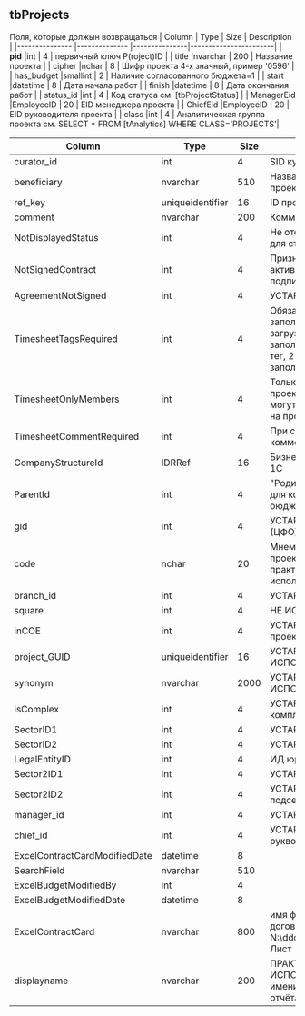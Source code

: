## tbProjects
Поля, которые должын возвращаться
|	Column	        |	Type	|	Size	|	Description	|
|---------------        |--------------	|---------------|-----------------------|
|       **pid**         |int	        |	4	| первичный ключ P(roject)ID	|
|	title           |nvarchar	|	200	|	Название проекта	|
|	cipher          |nchar	        |	8	|	Шифр проекта 4-х значный, пример '0596'	|
|	has_budget	|smallint	|	2	|	Наличие согласованного бюджета=1	|
|	start           |datetime	|	8	|	Дата начала работ	|
|	finish          |datetime	|	8	|	Дата окончания работ	|
|	status_id	|int	        |	4	|	Код статуса см. [tbProjectStatus]	|
|	ManagerEid	|EmployeeID	|	20	|	EID менеджера проекта	|
|	ChiefEid	|EmployeeID	|	20	|	EID руководителя проекта	|
|	class	        |int            |	4	|	Аналитическая группа проекта см. SELECT * FROM [tAnalytics] WHERE CLASS='PROJECTS'|

|	Column	        |	Type	|	Size	|	Description	|
|---------------        |--------------	|---------------|-----------------------|
|	curator_id	|	int	|	4	|	SID куратора проекта	|
|	beneficiary	|	nvarchar	|	510	|	Название бенефициара проекта строкой	|
|	ref_key	        |	uniqueidentifier	|	16	|	ID проекта в 1С	|
|	comment         |nvarchar	|	200	|	Комментарий	|
|	NotDisplayedStatus	|	int	|	4	|	Не отображать в списке для статус-отчётов	|
|	NotSignedContract	|	int	|	4	|	Признак что договор по активному проекту НЕ подписан	|
|	AgreementNotSigned	|	int	|	4	|	УСТАРЕЛО 	|
|	TimesheetTagsRequired	|	int	|	4	|	Обязательность заполнения тегов в загрузке 0- можно не заполнять, 1-первыый тег, 2-должны быть заполнены оба тега	|
|	TimesheetOnlyMembers	|	int	|	4	|	Только участники проектной группы из 1С могут списывать загрузку на проект	|
|	TimesheetCommentRequired	|	int	|	4	|	При списании загрузки комментарии обязательны	|
|	CompanyStructureId	|	IDRRef	|	16	|	Бизнес-направление из 1С	|
|	ParentId	|	int	|	4	|	"Родительский" проект для консолидации бюджетов	|
|	gid	|	int	|	4	|	УСТАРЕЛО ИД группы (ЦФО)	|
|	code	|	nchar	|	20	|	Мнемонический код проекта типа: SBER, K44 практически НЕ используется	|
|	branch_id	|	int	|	4	|	УСТАРЕЛО ИД офиса	|
|	square	|	int	|	4	|	НЕ ИСПОЛЬЗУЕТСЯ	|
|	inCOE	|	int	|	4	|	УСТАРЕЛО Входит ли проект в КПУ=1	|
|	project_GUID	|	uniqueidentifier	|	16	|	УСТАРЕЛО  НЕ ИСПОЛЬЗУЕТСЯ	|
|	synonym	|	nvarchar	|	2000	|	УСТАРЕЛО НЕ ИСПОЛЬЗУЕТСЯ	|
|	isComplex	|	int	|	4	|	УСТАРЕЛО Признак комплексного проекта=1	|
|	SectorID1	|	int	|	4	|	УСТАРЕЛО сектор	|
|	SectorID2	|	int	|	4	|	УСТАРЕЛО подсектор	|
|	LegalEntityID	|	int	|	4	|	ИД юридичемского лица	|
|	Sector2ID1	|	int	|	4	|	УСТАРЕЛО НОВЫЙ сектор	|
|	Sector2ID2	|	int	|	4	|	УСТАРЕЛО НОВЫЙ подсектор	|
|	manager_id	|	int	|	4	|	УСТАРЕЛО ИД менеджера	|
|	chief_id	|	int	|	4	|	УСТАРЕЛО ИД рукводителя проекта	|
|	ExcelContractCardModifiedDate	|	datetime	|	8	|		|
|	SearchField	|	nvarchar	|	510	|		|
|	ExcelBudgetModifiedBy	|	int	|	4	|		|
|	ExcelBudgetModifiedDate	|	datetime	|	8	|		|
|	ExcelContractCard	|	nvarchar	|	800	|	имя файла карточки договора в формате N:\dddd\dddd\projects.xlsx!Лист	|
|	displayname	|nvarchar	|	200	|	ПРАКТИЧЕСКИ НЕ ИСПОЛЬЗУЕТСЯ Синоним имени для отображения в отчётах	|